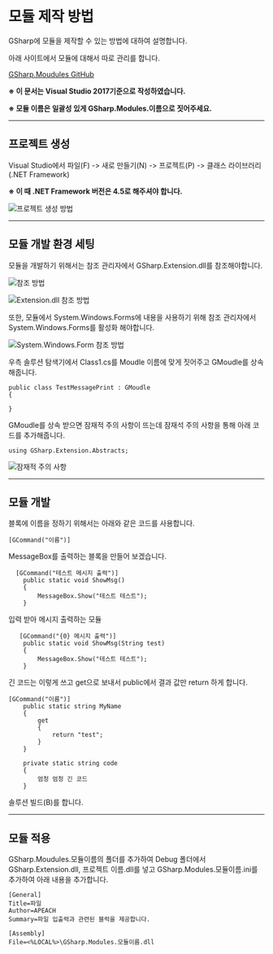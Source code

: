 **모듈 제작 방법**
===================

GSharp에 모듈을 제작할 수 있는 방법에 대하여 설명합니다.

아래 사이트에서 모듈에 대해서 따로 관리를 합니다.

[GSharp.Moudules GitHub](https://github.com/iodes/GSharp.Modules/tree/0c5ab28005f96b5d8e14db1e2919424bf51493af)

**※ 이 문서는 Visual Studio 2017기준으로 작성하였습니다.**

**※ 모듈 이름은 일괄성 있게 GSharp.Modules.이름으로 짓어주세요.**

----------

프로젝트 생성
-------------
Visual Studio에서 파일(F) -> 새로 만들기(N) -> 프로젝트(P) -> 클래스 라이브러리(.NET Framework)

**※ 이 때 .NET Framework 버전은 4.5로 해주셔야 합니다.**

![프로젝트 생성 방법](https://i.imgur.com/EVjtT64.png)

----------

모듈 개발 환경 세팅
-------------
모듈을 개발하기 위해서는 참조 관리자에서 GSharp.Extension.dll를 참조해야합니다. 

![참조 방법](https://i.imgur.com/XI8gAfN.png)

![Extension.dll 참조 방법](https://i.imgur.com/BOswesj.png)

또한, 모듈에서 System.Windows.Forms에 내용을 사용하기 위해 참조 관리자에서 System.Windows.Forms를 활성화 해야합니다.

![System.Windows.Form 참조 방법](https://i.imgur.com/4phvnqX.png)

우측 솔루션 탐색기에서 Class1.cs를 Moudle 이름에 맞게 짓어주고 GMoudle를 상속해줍니다.

    public class TestMessagePrint : GMoudle
    {

    }

GMoudle를 상속 받으면 잠재적 주의 사항이 뜨는데 잠재석 주의 사항을 통해  아래 코드를 추가해줍니다.

    using GSharp.Extension.Abstracts;

![잠재적 주의 사항](https://i.imgur.com/PxziIjZ.png)


----------

모듈 개발
-------------
블록에 이름을 정하기 위해서는 아래와 같은 코드를 사용합니다.

    [GCommand("이름")]

 MessageBox를 출력하는 블록을 만들어 보겠습니다.

      [GCommand("테스트 메시지 출력")]
        public static void ShowMsg()
        {
            MessageBox.Show("테스트 테스트");
        }

입력 받아 메시지 출력하는 모듈

       [GCommand("{0} 메시지 출력")]
        public static void ShowMsg(String test)
        {
            MessageBox.Show("테스트 테스트");
        }

긴 코드는 이렇게 쓰고 get으로 보내서 public에서 결과 값만 return 하게 합니다.

    [GCommand("이름")]
        public static string MyName
        {
            get
            {
                return "test";
            }
        }
        
        private static string code
        {
            엄청 엄청 긴 코드
        } 
   

솔루션 빌드(B)를 합니다.

----------

모듈 적용
-------------
 GSharp.Moudules.모듈이름의 폴더를 추가하여  Debug 폴더에서 GSharp.Extension.dll, 프로젝트 이름.dll를 넣고 GSharp.Modules.모듈이름.ini를 추가하여 아래 내용을 추가합니다.

    [General]
	Title=파일
	Author=APEACH
	Summary=파일 입출력과 관련된 블럭을 제공합니다.

	[Assembly]
	File=<%LOCAL%>\GSharp.Modules.모듈이름.dll

